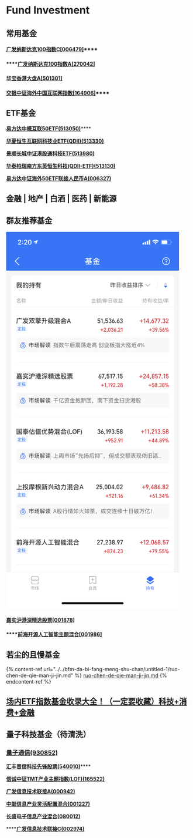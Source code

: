 # Fund Investment

## 常用基金

#### [**广发纳斯达克100指数C\[006479\]**](http://fund.eastmoney.com/006479.html)****

#### ****[广发纳斯达克100指数A\[270042\]](http://fund.eastmoney.com/270042.html)

#### [**华宝香港大盘A\[501301\]**](http://fund.eastmoney.com/501301.html)



#### [**交银中证海外中国互联网指数\[164906\]**](http://fund.eastmoney.com/164906.html)****

## **ETF基金**

[**易方达中概互联50ETF(513050)**](http://fund.eastmoney.com/513050.html)****

****[**华夏恒生互联网科技业ETF(QDII)(513330)**](https://fund.eastmoney.com/513330.html)****

****[**景顺长城中证港股通科技ETF(513980)**](https://fund.eastmoney.com/513980.html)****

****[**华泰柏瑞南方东英恒生科技(QDII-ETF)(513130)**](http://fund.eastmoney.com/513130.html)****

****[**易方达中证海外50ETF联接人民币A(006327)**](https://fund.eastmoney.com/006327.html)****

## **金融 | 地产 | 白酒 | 医药 | 新能源**

## 群友推荐基金

![](../../.gitbook/assets/2836D1DD67FB0FB86288F409A551E21E.png)

#### ****[**嘉实沪港深精选股票\[001878\]**](http://fund.eastmoney.com/001878.html)****

#### ****[前海开源人工智能主题混合\[001986\]](http://fund.eastmoney.com/001986.html)

## 若尘的且慢基金

{% content-ref url="../../bfm-da-bi-fang-meng-shu-chan/untitled-1/ruo-chen-de-qie-man-ji-jin.md" %}
[ruo-chen-de-qie-man-ji-jin.md](../../bfm-da-bi-fang-meng-shu-chan/untitled-1/ruo-chen-de-qie-man-ji-jin.md)
{% endcontent-ref %}

## [场内ETF指数基金收录大全！（一定要收藏）科技+消费+金融](https://xueqiu.com/6367307975/187393897)

## **量子科技基金（待清洗）**

### ****[**量子通信(930852)**](http://quote.eastmoney.com/zz/2.930852.html)****

[**汇丰晋信科技先锋股票(540010)**](https://fund.eastmoney.com/540010.html)****

****[**信诚中证TMT产业主题指数(LOF)(165522)**](http://fund.eastmoney.com/165522.html)****

****[**广发信息技术联接A(000942)**](https://fund.eastmoney.com/000942.html)****

****[**中邮信息产业灵活配置混合(001227)**](https://fund.eastmoney.com/001227.html)****

****[**长盛电子信息产业混合(080012)**](https://fund.eastmoney.com/080012.html)****

****[**广发信息技术联接C(002974)**](https://fund.eastmoney.com/002974.html)

